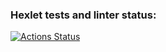 ### Hexlet tests and linter status:
[![Actions Status](https://github.com/rasskazovilya/python-project-50/workflows/hexlet-check/badge.svg)](https://github.com/rasskazovilya/python-project-50/actions)